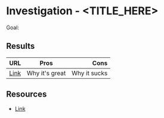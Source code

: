 # Investigation - <TITLE_HERE>

Goal: 

## Results
| URL           | Pros          | Cons  |
| ------------- |:-------------:| -----:|
[Link](https://google.com) | Why it's great | Why it sucks

## Resources
* [Link](http://google.com)
